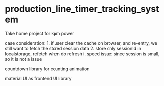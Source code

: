 # production_line_timer_tracking_system
Take home project for kpm power


case consideration:
    1. if user clear the cache on browser, and re-entry, we still want to fetch the stored session data
    2. store only sessionId in localstorage, refetch when do refresh
        i. speed issue: since session is small, so it is not a issue

countdown library for counting animation

material UI as frontend UI library